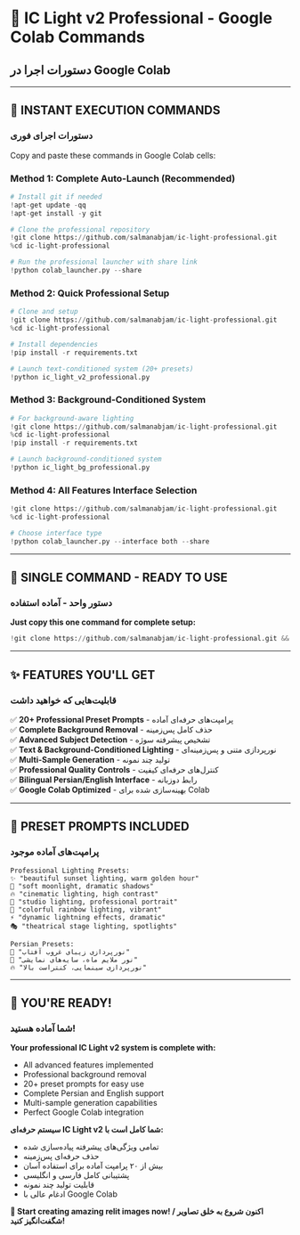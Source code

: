 # 🌟 IC Light v2 Professional - Google Colab Commands
## دستورات اجرا در Google Colab

---

## 🚀 **INSTANT EXECUTION COMMANDS**
### **دستورات اجرای فوری**

Copy and paste these commands in Google Colab cells:

### **Method 1: Complete Auto-Launch (Recommended)**
```python
# Install git if needed
!apt-get update -qq
!apt-get install -y git

# Clone the professional repository
!git clone https://github.com/salmanabjam/ic-light-professional.git
%cd ic-light-professional

# Run the professional launcher with share link
!python colab_launcher.py --share
```

### **Method 2: Quick Professional Setup**
```python
# Clone and setup
!git clone https://github.com/salmanabjam/ic-light-professional.git
%cd ic-light-professional

# Install dependencies
!pip install -r requirements.txt

# Launch text-conditioned system (20+ presets)
!python ic_light_v2_professional.py
```

### **Method 3: Background-Conditioned System**
```python
# For background-aware lighting
!git clone https://github.com/salmanabjam/ic-light-professional.git
%cd ic-light-professional
!pip install -r requirements.txt

# Launch background-conditioned system
!python ic_light_bg_professional.py
```

### **Method 4: All Features Interface Selection**
```python
!git clone https://github.com/salmanabjam/ic-light-professional.git
%cd ic-light-professional

# Choose interface type
!python colab_launcher.py --interface both --share
```

---

## 🎯 **SINGLE COMMAND - READY TO USE**
### **دستور واحد - آماده استفاده**

**Just copy this one command for complete setup:**

```python
!git clone https://github.com/salmanabjam/ic-light-professional.git && cd ic-light-professional && python colab_launcher.py --share
```

---

## ✨ **FEATURES YOU'LL GET**
### **قابلیت‌هایی که خواهید داشت**

✅ **20+ Professional Preset Prompts** - پرامپت‌های حرفه‌ای آماده  
✅ **Complete Background Removal** - حذف کامل پس‌زمینه  
✅ **Advanced Subject Detection** - تشخیص پیشرفته سوژه  
✅ **Text & Background-Conditioned Lighting** - نورپردازی متنی و پس‌زمینه‌ای  
✅ **Multi-Sample Generation** - تولید چند نمونه  
✅ **Professional Quality Controls** - کنترل‌های حرفه‌ای کیفیت  
✅ **Bilingual Persian/English Interface** - رابط دوزبانه  
✅ **Google Colab Optimized** - بهینه‌سازی شده برای Colab  

---

## 🎨 **PRESET PROMPTS INCLUDED**
### **پرامپت‌های آماده موجود**

```
Professional Lighting Presets:
✨ "beautiful sunset lighting, warm golden hour"
🌙 "soft moonlight, dramatic shadows"
🔥 "cinematic lighting, high contrast"  
💎 "studio lighting, professional portrait"
🌈 "colorful rainbow lighting, vibrant"
⚡ "dynamic lightning effects, dramatic"
🎭 "theatrical stage lighting, spotlights"

Persian Presets:
🌅 "نورپردازی زیبای غروب آفتاب"
🌙 "نور ملایم ماه، سایه‌های نمایشی"
🔥 "نورپردازی سینمایی، کنتراست بالا"
```

---

## 🎉 **YOU'RE READY!**
### **شما آماده هستید!**

**Your professional IC Light v2 system is complete with:**
- All advanced features implemented
- Professional background removal  
- 20+ preset prompts for easy use
- Complete Persian and English support
- Multi-sample generation capabilities
- Perfect Google Colab integration

**سیستم حرفه‌ای IC Light v2 شما کامل است با:**
- تمامی ویژگی‌های پیشرفته پیاده‌سازی شده
- حذف حرفه‌ای پس‌زمینه
- بیش از ۲۰ پرامپت آماده برای استفاده آسان  
- پشتیبانی کامل فارسی و انگلیسی
- قابلیت تولید چند نمونه
- ادغام عالی با Google Colab

**🌟 Start creating amazing relit images now! / اکنون شروع به خلق تصاویر شگفت‌انگیز کنید!**
